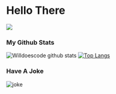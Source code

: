 # Hello There

![](https://camo.githubusercontent.com/992babdffd8c74a1502de375fbdf7e4d54773242/68747470733a2f2f6d656469612e67697068792e636f6d2f6d656469612f53576f536b4e36447854737a71494b4571762f67697068792e676966)

### My Github Stats
![Willdoescode github stats](https://github-readme-stats.vercel.app/api?username=willdoescode&show_icons=true&title_color=ffc857&icon_color=8ac926&text_color=daf7dc&bg_color=151515&hide=["stars"])
[![Top Langs](https://github-readme-stats.vercel.app/api/top-langs/?username=willdoescode&layout=compact&text_color=daf7dc&bg_color=151515)](https://github.com/anuraghazra/github-readme-stats)

### Have A Joke
![joke](https://readme-jokes.vercel.app/api)
